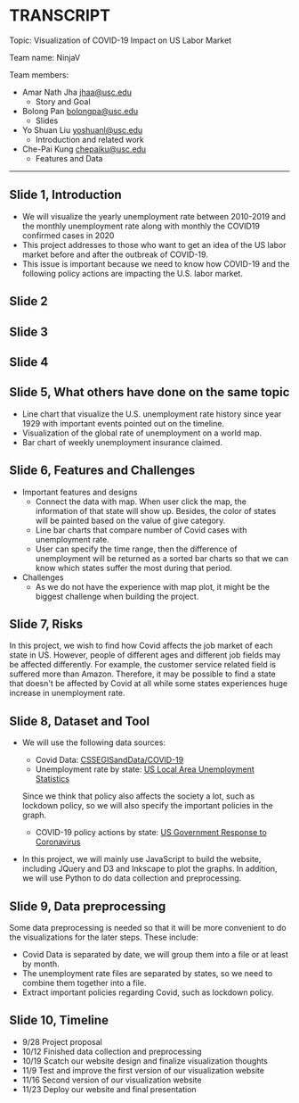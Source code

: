 # TRANSCRIPT

Topic: Visualization of COVID-19 Impact on US Labor Market

Team name: NinjaV

Team members:

- Amar Nath Jha <jhaa@usc.edu>
    - Story and Goal
- Bolong Pan <bolongpa@usc.edu>
    - Slides
- Yo Shuan Liu <yoshuanl@usc.edu>
    - Introduction and related work
- Che-Pai Kung <chepaiku@usc.edu>
    - Features and Data

---

## Slide 1, Introduction
- We will visualize the yearly unemployment rate between 2010-2019 and the monthly unemployment rate along with monthly the COVID19 confirmed cases in 2020
- This project addresses to those who want to get an idea of the US labor market before and after the outbreak of COVID-19.
- This issue is important because we need to know how COVID-19 and the following policy actions are impacting the U.S. labor market.

## Slide 2

## Slide 3

## Slide 4

## Slide 5, What others have done on the same topic
- Line chart that visualize the U.S. unemployment rate history since year 1929 with important events pointed out on the timeline.
- Visualization of the global rate of unemployment on a world map.
- Bar chart of weekly unemployment insurance claimed.

## Slide 6, Features and Challenges
* Important features and designs
    * Connect the data with map. When user click the map, the information of that state will show up. Besides, the color of states will be painted based on the value of give category.
    * Line bar charts that compare number of Covid cases with unemployment rate.
    * User can specify the time range, then the difference of unemployment will be returned as a sorted bar charts so that we can know which states suffer the most during that period.
* Challenges
    * As we do not have the experience with map plot, it might be the biggest challenge when building the project.
## Slide 7, Risks
In this project, we wish to find how Covid affects the job market of each state in US. However, people of different ages and different job fields may be affected differently. For example, the customer service related field is suffered more than Amazon. Therefore, it may be possible to find a state that doesn't be affected by Covid at all while some states experiences huge increase in unemployment rate. 


## Slide 8, Dataset and Tool
* We will use the following data sources:
    * Covid Data:  [CSSEGISandData/COVID-19](https://github.com/CSSEGISandData/COVID-19/tree/master/csse_covid_19_data)
    * Unemployment rate by state: [US Local Area Unemployment Statistics](https://www.bls.gov/lau/)

    Since we think that policy also affects the society a lot, such as lockdown policy, so we will also specify the important policies in the graph.

    * COVID-19 policy actions by state: [US Government Response to Coronavirus](https://www.usa.gov/coronavirus)
* In this project, we will mainly use JavaScript to build the website, including JQuery and D3 and Inkscape to plot the graphs. In addition, we will use Python to do data collection and preprocessing.
## Slide 9, Data preprocessing
Some data preprocessing is needed so that it will be more convenient to do the visualizations for the later steps. These include: 
* Covid Data is separated by date, we will group them into a file or at least by month.
* The unemployment rate files are separated by states, so we need to combine them together into a file.
*   Extract important policies regarding Covid, such as lockdown policy.

## Slide 10, Timeline
* 9/28  Project proposal
* 10/12 Finished data collection and preprocessing
* 10/19 Scatch our website design and finalize visualization thoughts
* 11/9  Test and improve the first version of our visualization website
* 11/16 Second version of our visualization website
* 11/23 Deploy our website and final presentation
